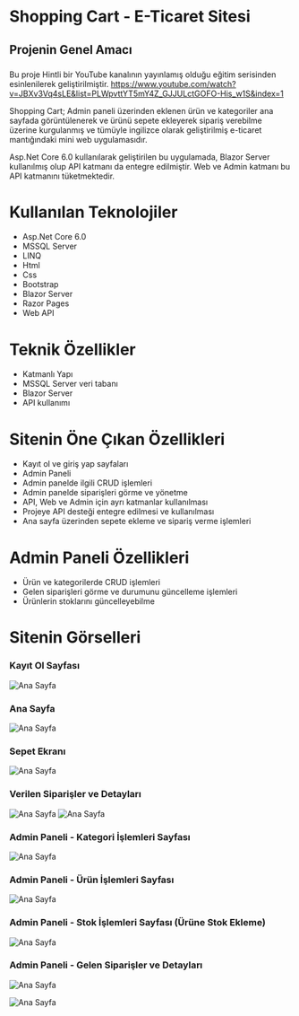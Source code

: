 # Shopping Cart - E-Ticaret Sitesi
## Projenin Genel Amacı
###
Bu proje Hintli bir YouTube kanalının yayınlamış olduğu eğitim serisinden esinlenilerek geliştirilmiştir. 
https://www.youtube.com/watch?v=JBXv3Vq4sLE&list=PLWpvttYT5mY4Z_GJJULctGOFO-His_w1S&index=1

Shopping Cart; Admin paneli üzerinden eklenen ürün ve kategoriler ana sayfada görüntülenerek ve ürünü sepete ekleyerek sipariş verebilme üzerine kurgulanmış ve tümüyle ingilizce olarak geliştirilmiş e-ticaret mantığındaki mini web uygulamasıdır. 

Asp.Net Core 6.0 kullanılarak geliştirilen bu uygulamada, Blazor Server kullanılmış olup API katmanı da entegre edilmiştir. Web ve Admin katmanı bu API katmanını tüketmektedir.
###

# Kullanılan Teknolojiler
- Asp.Net Core 6.0
- MSSQL Server
- LINQ
- Html
- Css
- Bootstrap
- Blazor Server
- Razor Pages
- Web API

# Teknik Özellikler
- Katmanlı Yapı
- MSSQL Server veri tabanı
- Blazor Server
- API kullanımı
  
# Sitenin Öne Çıkan Özellikleri
- Kayıt ol ve giriş yap sayfaları 
- Admin Paneli
- Admin panelde ilgili CRUD işlemleri
- Admin panelde siparişleri görme ve yönetme
- API, Web ve Admin için ayrı katmanlar kullanılması
- Projeye API desteği entegre edilmesi ve kullanılması
- Ana sayfa üzerinden sepete ekleme ve sipariş verme işlemleri

# Admin Paneli Özellikleri
- Ürün ve kategorilerde CRUD işlemleri
- Gelen siparişleri görme ve durumunu güncelleme işlemleri
- Ürünlerin stoklarını güncelleyebilme

# Sitenin Görselleri

### Kayıt Ol Sayfası
![Ana Sayfa](https://github.com/busraozdemir0/ShoppingCart_WebSite/blob/master/Shop.Web/wwwroot/ProjectScreenshots/register.png)

### Ana Sayfa
![Ana Sayfa](https://github.com/busraozdemir0/ShoppingCart_WebSite/blob/master/Shop.Web/wwwroot/ProjectScreenshots/home.png)

### Sepet Ekranı
![Ana Sayfa](https://github.com/busraozdemir0/ShoppingCart_WebSite/blob/master/Shop.Web/wwwroot/ProjectScreenshots/addtocart.png)

### Verilen Siparişler ve Detayları
![Ana Sayfa](https://github.com/busraozdemir0/ShoppingCart_WebSite/blob/master/Shop.Web/wwwroot/ProjectScreenshots/orderHistory.png)
![Ana Sayfa](https://github.com/busraozdemir0/ShoppingCart_WebSite/blob/master/Shop.Web/wwwroot/ProjectScreenshots/orderDetails_home.png)

### Admin Paneli - Kategori İşlemleri Sayfası
![Ana Sayfa](https://github.com/busraozdemir0/ShoppingCart_WebSite/blob/master/Shop.Web/wwwroot/ProjectScreenshots/Adminpanel_category.png)

### Admin Paneli - Ürün İşlemleri Sayfası
![Ana Sayfa](https://github.com/busraozdemir0/ShoppingCart_WebSite/blob/master/Shop.Web/wwwroot/ProjectScreenshots/adminp_products.png)

### Admin Paneli - Stok İşlemleri Sayfası (Ürüne Stok Ekleme)
![Ana Sayfa](https://github.com/busraozdemir0/ShoppingCart_WebSite/blob/master/Shop.Web/wwwroot/ProjectScreenshots/productaddstock.png)

### Admin Paneli - Gelen Siparişler ve Detayları
![Ana Sayfa](https://github.com/busraozdemir0/ShoppingCart_WebSite/blob/master/Shop.Web/wwwroot/ProjectScreenshots/orders_admin.png)

![Ana Sayfa](https://github.com/busraozdemir0/ShoppingCart_WebSite/blob/master/Shop.Web/wwwroot/ProjectScreenshots/ordercustomerdetail_admin.png)


